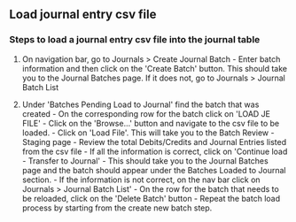## Load journal entry csv file

### Steps to load a journal entry csv file into the journal table

1. On navigation bar, go to Journals > Create Journal Batch
       - Enter batch information and then click on the 'Create Batch' button.
         This should take you to the Journal Batches page. If it does not, go
         to Journals > Journal Batch List

2. Under 'Batches Pending Load to Journal' find the batch that was created
       - On the corresponding row for the batch click on 'LOAD JE FILE'
       - Click on the 'Browse...' button and navigate to the csv file to be
         loaded.
       - Click on 'Load File'. This will take you to the Batch Review - Staging page
       - Review the total Debits/Credits and Journal Entries listed from the csv file
       - If all the information is correct, click on 'Continue load - Transfer to Journal'
             - This should take you to the Journal Batches page and the batch should
               appear under the Batches Loaded to Journal section.
       - If the information is not correct, on the nav bar click on Journals > Journal
         Batch List'
             - On the row for the batch that needs to be reloaded, click on the
               'Delete Batch' button
             - Repeat the batch load process by starting from the create new batch step.
